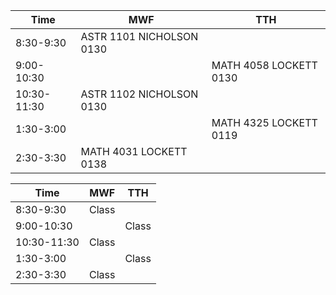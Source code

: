 
| Time        | MWF                      | TTH                    |
| ----------- | ------------------------ | ---------------------- |
| 8:30-9:30   | ASTR 1101 NICHOLSON 0130 |                        |
| 9:00-10:30  |                          | MATH 4058 LOCKETT 0130 |
| 10:30-11:30 | ASTR 1102 NICHOLSON 0130 |                        |
| 1:30-3:00   |                          | MATH 4325 LOCKETT 0119 |
| 2:30-3:30   | MATH 4031 LOCKETT 0138   |                        |


| Time        | MWF   | TTH   |
| ----------- | ----- | ----- |
| 8:30-9:30   | Class |       |
| 9:00-10:30  |       | Class |
| 10:30-11:30 | Class |       |
| 1:30-3:00   |       | Class |
| 2:30-3:30   | Class |       |
